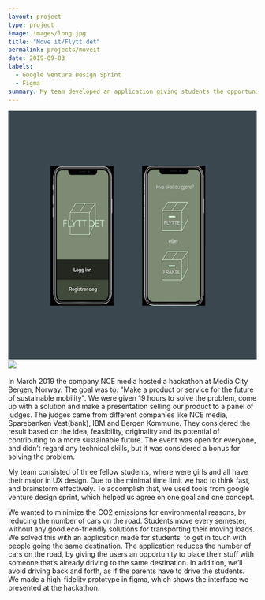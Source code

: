 ```yaml
---
layout: project
type: project
image: images/long.jpg
title: "Move it/Flytt det"
permalink: projects/moveit
date: 2019-09-03
labels:
  - Google Venture Design Sprint
  - Figma
summary: My team developed an application giving students the opportunity to move their loads in a sustainable and eco-friendly way.
---
```


<div class="ui small rounded images">
  <img class="ui image" src="../images/flyttdet.png">
  <img class="ui image" src="../images/single.jpg">
</div>


In March 2019 the company NCE media hosted a hackathon at Media City Bergen, Norway. The goal was to: "Make a product or service for the future of sustainable mobility". We were given 19 hours to solve the problem, come up with a solution and make a presentation selling our product to a panel of judges. The judges came from different companies like NCE media, Sparebanken Vest(bank), IBM and Bergen Kommune. They considered the result based on the idea, feasibility, originality and its potential of contributing to a more sustainable future. The event was open for everyone, and didn’t regard any technical skills, but it was considered a bonus for solving the problem.

My team consisted of three fellow students, where were girls and all have their major in UX design. Due to the minimal time limit we had to think fast, and brainstorm effectively. To accomplish that, we used tools from google venture design sprint, which helped us agree on one goal and one concept.

We wanted to minimize the CO2 emissions for environmental reasons, by reducing the number of cars on the road. Students move every semester, without any good eco-friendly solutions for transporting their moving loads. We solved this with an application made for students, to get in touch with people going the same destination. The application reduces the number of cars on the road, by giving the users an opportunity to place their stuff with someone that’s already driving to the same destination. In addition, we’ll avoid driving back and forth, as if the parents have to drive the students. We made a high-fidelity prototype in figma, which shows the interface we presented at the hackathon. 



